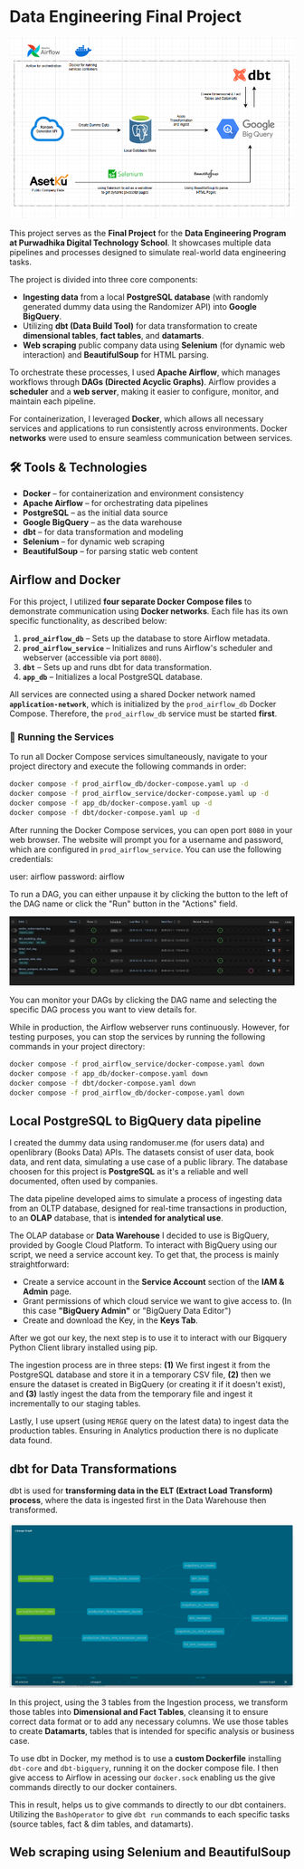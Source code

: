 # Data Engineering Final Project

<img src='assets/final_project_model.png' alt='final project model'>

This project serves as the **Final Project** for the **Data Engineering Program at Purwadhika Digital Technology School**. It showcases multiple data pipelines and processes designed to simulate real-world data engineering tasks.

The project is divided into three core components:

- **Ingesting data** from a local **PostgreSQL database** (with randomly generated dummy data using the Randomizer API) into **Google BigQuery**.
- Utilizing **dbt (Data Build Tool)** for data transformation to create **dimensional tables**, **fact tables**, and **datamarts**.
- **Web scraping** public company data using **Selenium** (for dynamic web interaction) and **BeautifulSoup** for HTML parsing.

To orchestrate these processes, I used **Apache Airflow**, which manages workflows through **DAGs (Directed Acyclic Graphs)**. Airflow provides a **scheduler** and a **web server**, making it easier to configure, monitor, and maintain each pipeline.

For containerization, I leveraged **Docker**, which allows all necessary services and applications to run consistently across environments. Docker **networks** were used to ensure seamless communication between services.

## 🛠 Tools & Technologies

- **Docker** – for containerization and environment consistency  
- **Apache Airflow** – for orchestrating data pipelines  
- **PostgreSQL** – as the initial data source  
- **Google BigQuery** – as the data warehouse  
- **dbt** – for data transformation and modeling  
- **Selenium** – for dynamic web scraping  
- **BeautifulSoup** – for parsing static web content

## Airflow and Docker

For this project, I utilized **four separate Docker Compose files** to demonstrate communication using **Docker networks**. Each file has its own specific functionality, as described below:

1. **`prod_airflow_db`** – Sets up the database to store Airflow metadata.  
2. **`prod_airflow_service`** – Initializes and runs Airflow's scheduler and webserver (accessible via port `8080`).  
3. **`dbt`** – Sets up and runs dbt for data transformation.  
4. **`app_db`** – Initializes a local PostgreSQL database.

All services are connected using a shared Docker network named **`application-network`**, which is initialized by the `prod_airflow_db` Docker Compose. Therefore, the `prod_airflow_db` service must be started **first**.

### 🔧 Running the Services

To run all Docker Compose services simultaneously, navigate to your project directory and execute the following commands in order:

```bash
docker compose -f prod_airflow_db/docker-compose.yaml up -d
docker compose -f prod_airflow_service/docker-compose.yaml up -d
docker compose -f app_db/docker-compose.yaml up -d
docker compose -f dbt/docker-compose.yaml up -d
```

After running the Docker Compose services, you can open port `8080` in your web browser. The website will prompt you for a username and password, which are configured in `prod_airflow_service`. You can use the following credentials:

user: airflow
password: airflow

To run a DAG, you can either unpause it by clicking the button to the left of the DAG name or click the "Run" button in the "Actions" field.

![DAG Button](assets/dag_button.png)

You can monitor your DAGs by clicking the DAG name and selecting the specific DAG process you want to view details for.

While in production, the Airflow webserver runs continuously. However, for testing purposes, you can stop the services by running the following commands in your project directory:

```bash
docker compose -f prod_airflow_service/docker-compose.yaml down
docker compose -f app_db/docker-compose.yaml down
docker compose -f dbt/docker-compose.yaml down
docker compose -f prod_airflow_db/docker-compose.yaml down
```

## Local PostgreSQL to BigQuery data pipeline

I created the dummy data using randomuser.me (for users data) and openlibrary (Books Data) APIs. The datasets consist of user data, book data, and rent data, simulating a use case of a public library. The database choosen for this project is **PostgreSQL** as it's a reliable and well documented, often used by companies.

The data pipeline developed aims to simulate a process of ingesting data from an OLTP database, designed for real-time transactions in production, to an **OLAP** database, that is **intended for analytical use**.

The OLAP database or **Data Warehouse** I decided to use is BigQuery, provided by Google Cloud Platform. To interact with BigQuery using our script, we need a service account key. To get that, the process is mainly straightforward:

- Create a service account in the **Service Account** section of the **IAM & Admin** page.
- Grant permissions of which cloud service we want to give access to. (In this case **"BigQuery Admin"** or "BigQuery Data Editor")
- Create and download the Key, in the **Keys Tab**.

After we got our key, the next step is to use it to interact with our Bigquery Python Client library installed using pip.

The ingestion process are in three steps: **(1)** We first ingest it from the PostgreSQL database and store it in a temporary CSV file, **(2)** then we ensure the dataset is created in BigQuery (or creating it if it doesn't exist), and **(3)** lastly ingest the data from the temporary file and ingest it incrementally to our staging tables.

Lastly, I use upsert (using `MERGE` query on the latest data) to ingest data the production tables. Ensuring in Analytics production there is no duplicate data found.

## dbt for Data Transformations

dbt is used for **transforming data in the ELT (Extract Load Transform) process**, where the data is ingested first in the Data Warehouse then transformed.

![dbt project overview](assets/dbt_linneage_path.png)

In this project, using the 3 tables from the Ingestion process, we transform those tables into **Dimensional and Fact Tables**, cleansing it to ensure correct data format or to add any necessary columns. We use those tables to create **Datamarts**, tables that is intended for specific analysis or business case.

To use dbt in Docker, my method is to use a **custom Dockerfile** installing `dbt-core` and `dbt-bigquery`, running it on the docker compose file. I then give access to Airflow in acessing our `docker.sock` enabling us the give commands directly to our docker containers. 

This in result, helps us to give commands to directly to our dbt containers. Utilizing the `BashOperator` to give `dbt run` commands to each specific tasks (source tables, fact & dim tables, and datamarts).

## Web scraping using Selenium and BeautifulSoup